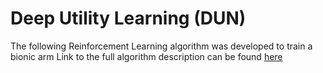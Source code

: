 # Deep Utility Learning (DUN)

The following Reinforcement Learning algorithm was developed to train a bionic arm
Link to the full algorithm description can be found [here](Machine_learning.pdf)
